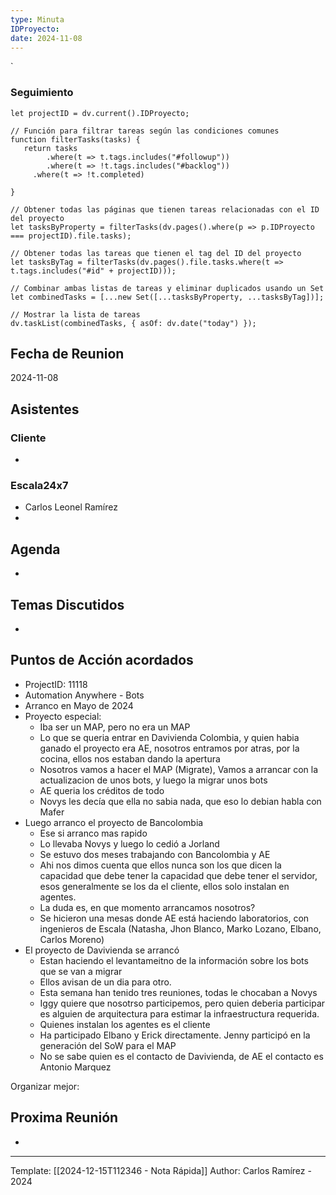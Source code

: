 ```yaml
---
type: Minuta
IDProyecto: 
date: 2024-11-08
---
```

`

### Seguimiento

```dataviewjs
let projectID = dv.current().IDProyecto;

// Función para filtrar tareas según las condiciones comunes
function filterTasks(tasks) {
   return tasks
        .where(t => t.tags.includes("#followup"))
        .where(t => !t.tags.includes("#backlog"))
     .where(t => !t.completed)
        
}

// Obtener todas las páginas que tienen tareas relacionadas con el ID del proyecto
let tasksByProperty = filterTasks(dv.pages().where(p => p.IDProyecto === projectID).file.tasks);

// Obtener todas las tareas que tienen el tag del ID del proyecto
let tasksByTag = filterTasks(dv.pages().file.tasks.where(t => t.tags.includes("#id" + projectID)));

// Combinar ambas listas de tareas y eliminar duplicados usando un Set
let combinedTasks = [...new Set([...tasksByProperty, ...tasksByTag])];

// Mostrar la lista de tareas
dv.taskList(combinedTasks, { asOf: dv.date("today") });
 ```
## Fecha de Reunion
2024-11-08

## Asistentes

### Cliente
* 
### Escala24x7
- Carlos Leonel Ramírez
-  

## Agenda
* 
## Temas Discutidos
*  

## Puntos de Acción acordados
- ProjectID: 11118
- Automation Anywhere - Bots
- Arranco en Mayo de 2024
- Proyecto especial:
	- Iba ser un MAP, pero no era un MAP
	- Lo que se queria entrar en Davivienda Colombia, y quien habia ganado el proyecto era AE, nosotros entramos por atras, por la cocina, ellos nos estaban dando la apertura
	- Nosotros vamos a hacer el MAP (Migrate), Vamos a arrancar con la actualizacion de unos bots, y luego la migrar unos bots
	- AE queria los créditos de todo
	- Novys les decía que ella no sabia nada, que eso lo debian habla con Mafer
- Luego arranco el proyecto de Bancolombia
	- Ese si arranco mas rapido
	- Lo llevaba Novys y luego lo cedió a Jorland
	- Se estuvo dos meses trabajando con Bancolombia y AE
	- Ahi nos dimos cuenta que ellos nunca son los que dicen la capacidad que debe tener la capacidad que debe tener el servidor, esos generalmente se los da el cliente, ellos solo instalan en agentes.
	- La duda es, en que momento arrancamos nosotros?
	- Se hicieron una mesas donde AE está haciendo laboratorios, con ingenieros de Escala (Natasha, Jhon Blanco, Marko Lozano, Elbano, Carlos Moreno)
- El proyecto de Davivienda se arrancó
	- Estan haciendo el levantameitno de la información sobre los bots que se van a migrar
	- Ellos avisan de un dia para otro.
	- Esta semana han tenido tres reuniones, todas le chocaban a Novys
	- Iggy quiere que nosotrso participemos, pero quien deberia participar es alguien de arquitectura para estimar la infraestructura requerida.
	- Quienes instalan los agentes es el cliente
	- Ha participado Elbano y Erick directamente. Jenny participó en la generación del SoW para el MAP
	- No se sabe quien es el contacto de Davivienda, de AE el contacto es Antonio Marquez 

Organizar mejor:


## Proxima Reunión
*   

---
Template: [[2024-12-15T112346 - Nota Rápida]]
Author: Carlos Ramírez - 2024
